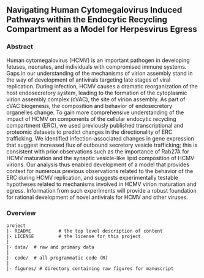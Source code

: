 ## Navigating Human Cytomegalovirus Induced Pathways within the Endocytic Recycling Compartment as a Model for Herpesvirus Egress

### Abstract

Human cytomegalovirus (HCMV) is an important pathogen in developing fetuses, neonates, and individuals with compromised immune systems.  Gaps in our understanding of the mechanisms of virion assembly stand in the way of development of antivirals targeting late stages of viral replication.  During infection, HCMV causes a dramatic reorganization of the host endosecretory system, leading to the formation of the cytoplasmic virion assembly complex (cVAC), the site of virion assembly.  As part of cVAC biogenesis, the composition and behavior of endosecretory organelles change. To gain more comprehensive understanding of the impact of HCMV on components of the cellular endocytic recycling compartment (ERC), we used previously published transcriptional and proteomic datasets to predict changes in the directionality of ERC trafficking.  We identified infection-associated changes in gene expression that suggest increased flux of outbound secretory vesicle trafficking; this is consistent with prior observations such as the importance of Rab27A for HCMV maturation and the synaptic vesicle-like lipid composition of HCMV virions.  Our analysis thus enabled development of a model that provides context for numerous previous observations related to the behavior of the ERC during HCMV replication, and suggests experimentally testable hypotheses related to mechanisms involved in HCMV virion maturation and egress.  Information from such experiments will provide a robust foundation for rational development of novel antivirals for HCMV and other viruses.


### Overview

	project
	|- README          # the top level description of content
	|- LICENSE         # the license for this project
	|
	|- data/  # raw and primary data
	|
	|- code/  # all programmatic code (R)
	|
	|- figures/ # directory containing raw figures for manuscript
	
